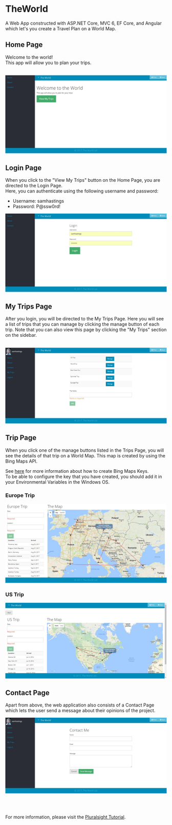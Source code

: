# TheWorld
A Web App constructed with ASP.NET Core, MVC 6, EF Core, and Angular which let's you create a Travel Plan on a World Map.

<h2>Home Page</h2>
Welcome to the world! </br>
This app will allow you to plan your trips. </br>
</br>

![Home Page](https://github.com/idilsulo/TheWorld/blob/master/TheWorld/wwwroot/img/screenshots/Home%20Page.jpg)


<h2>Login Page</h2>
When you click to the "View My Trips" button on the Home Page, you are directed to the Login Page. </br>
Here, you can authenticate using the following username and password: </br>

* Username: samhastings
* Password: P@ssw0rd! 


![Login Page](https://github.com/idilsulo/TheWorld/blob/master/TheWorld/wwwroot/img/screenshots/Login%20Page.jpg)


<h2>My Trips Page</h2>
After you login, you will be directed to the My Trips Page. Here you will see a list of trips that you can manage by clicking the manage button of each trip. 
Note that you can also view this page by clicking the "My Trips" section on the sidebar. </br>
</br>

![MyTrips Page](https://github.com/idilsulo/TheWorld/blob/master/TheWorld/wwwroot/img/screenshots/Trips%20View.jpg)

<h2>Trip Page</h2>
When you click one of the manage buttons listed in the Trips Page, you will see the details of that trip on a World Map. 
This map is created by using the Bing Maps API. </br>

See
[here](https://www.bingmapsportal.com/)
for more information about how to create Bing Maps Keys. </br>
To be able to configure the key that you have created, you should add it in your Environmental Variables in the Windows OS. </br>

<h3>Europe Trip</h3>

![Europe Trip Page](https://github.com/idilsulo/TheWorld/blob/master/TheWorld/wwwroot/img/screenshots/BekosTrips.jpg)

<h3>US Trip</h3>

![US Trip Page](https://github.com/idilsulo/TheWorld/blob/master/TheWorld/wwwroot/img/screenshots/US%20Trip.jpg)

<h2>Contact Page</h2>
Apart from above, the web application also consists of a Contact Page which lets the user send a message about their opinions of the project. </br>

![Contact Page](https://github.com/idilsulo/TheWorld/blob/master/TheWorld/wwwroot/img/screenshots/Contact%20Page.jpg)

</br>
</br>


For more information, please visit the 
[Pluralsight Tutorial](https://app.pluralsight.com/library/courses/aspdotnet-5-ef7-bootstrap-angular-web-app/table-of-contents).

